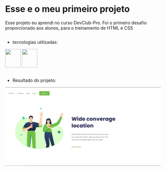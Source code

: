 <h1> Esse e o meu primeiro projeto</h1>

<p>Esse projeto eu aprendi no curso DevClub-Pro. Foi o primeiro desafio proporcionado aos alunos, para o treinamento de HTML e CSS</p>

  ##
  
  - tecnologias utilizadas:
  
<div>
  <img width="50px" height="60px" src="https://cdn.jsdelivr.net/gh/devicons/devicon@latest/icons/html5/html5-original.svg" />
  <img width="50px" height="60px" src="https://cdn.jsdelivr.net/gh/devicons/devicon@latest/icons/css3/css3-original.svg" />
</div>

  ##
  
  - Resultado do projeto:
  
<div>
  <img src="https://github.com/Kiyoshizin/wide-converage/blob/main/img/site-image.jpg"/>
</div>
